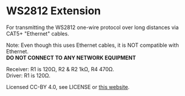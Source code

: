 # WS2812 Extension

For transmitting the WS2812 one-wire protocol over long distances via CAT5+ "Ethernet" cables.

Note: Even though this uses Ethernet cables, it is NOT compatible with Ethernet.  
**DO NOT CONNECT TO ANY NETWORK EQUIPMENT**

Receiver: R1 is 120Ω, R2 & R2 1kΩ, R4 470Ω.  
Driver: R1 is 120Ω.

Licensed CC-BY 4.0, see LICENSE or [this website][1].

[1]: https://creativecommons.org/licenses/by/4.0/
